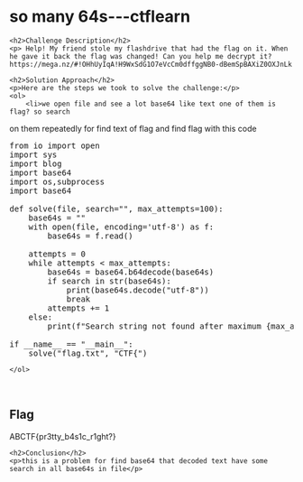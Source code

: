 <title>so many 64s---ctflearn </title>
 

<!DOCTYPE html>
<html>
 
<body>
    <h1>so many 64s---ctflearn </h1>

    <h2>Challenge Description</h2>
    <p> Help! My friend stole my flashdrive that had the flag on it. When he gave it back the flag was changed! Can you help me decrypt it? https://mega.nz/#!OHhUyIqA!H9WxSdG1O7eVcCm0dffggNB0-dBemSpBAXiZ0OXJnLk
</p>

    <h2>Solution Approach</h2>
    <p>Here are the steps we took to solve the challenge:</p>
    <ol> 
        <li>we open file and see a lot base64 like text one of them is flag? so search 
on them repeatedly for find text of flag and find flag with this code

<pre>
from io import open
import sys
import blog
import base64
import os,subprocess
import base64

def solve(file, search="", max_attempts=100):
    base64s = "" 
    with open(file, encoding='utf-8') as f:
        base64s = f.read()

    attempts = 0
    while attempts < max_attempts:
        base64s = base64.b64decode(base64s)
        if search in str(base64s):
            print(base64s.decode("utf-8"))
            break
        attempts += 1
    else:
        print(f"Search string not found after maximum {max_attempts} attempts.")

if __name__ == "__main__":
    solve("flag.txt", "CTF{")
</pre>
    </ol>
<br>
    <h2>Flag</h2>
    <p class="flag">ABCTF{pr3tty_b4s1c_r1ght?}

</p>

    <h2>Conclusion</h2>
    <p>this is a problem for find base64 that decoded text have some search in all base64s in file</p>

</body>
</html>
